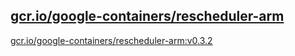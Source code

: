 
[gcr.io/google-containers/rescheduler-arm](https://hub.docker.com/r/anjia0532/google-containers.rescheduler-arm/tags/)
-----


[gcr.io/google-containers/rescheduler-arm:v0.3.2](https://hub.docker.com/r/anjia0532/google-containers.rescheduler-arm/tags/)


